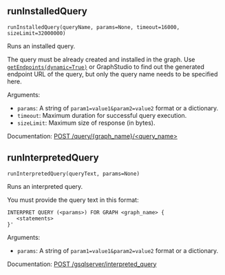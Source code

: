 ## runInstalledQuery
`runInstalledQuery(queryName, params=None, timeout=16000, sizeLimit=32000000)`

Runs an installed query.

The query must be already created and installed in the graph.
Use [`getEndpoints(dynamic=True)`](#getEndpoints) or GraphStudio to find out the generated endpoint URL of the query, but only the query name needs to be specified here.

Arguments:
- `params`:    A string of `param1=value1&param2=value2` format or a dictionary.
- `timeout`:   Maximum duration for successful query execution.
- `sizeLimit`: Maximum size of response (in bytes).

Documentation: [POST /query/{graph_name}/<query_name>](https://docs.tigergraph.com/dev/gsql-ref/querying/query-operations#running-a-query)

## runInterpretedQuery
`runInterpretedQuery(queryText, params=None)`

Runs an interpreted query.

You must provide the query text in this format:
```
INTERPRET QUERY (<params>) FOR GRAPH <graph_name> {
   <statements>
}'
```

Arguments:
- `params`:    A string of `param1=value1&param2=value2` format or a dictionary.

Documentation: [POST /gsqlserver/interpreted_query](https://docs.tigergraph.com/dev/restpp-api/built-in-endpoints#post-gsqlserver-interpreted_query-run-an-interpreted-query)